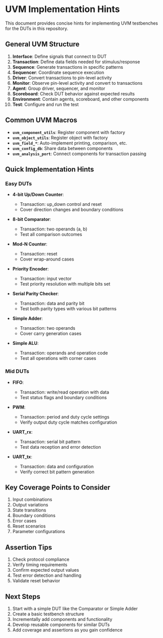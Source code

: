# UVM Implementation Hints

This document provides concise hints for implementing UVM testbenches for the DUTs in this repository.

## General UVM Structure

1. **Interface**: Define signals that connect to DUT
2. **Transaction**: Define data fields needed for stimulus/response
3. **Sequence**: Generate transactions in specific patterns
4. **Sequencer**: Coordinate sequence execution
5. **Driver**: Convert transactions to pin-level activity
6. **Monitor**: Observe pin-level activity and convert to transactions
7. **Agent**: Group driver, sequencer, and monitor
8. **Scoreboard**: Check DUT behavior against expected results
9. **Environment**: Contain agents, scoreboard, and other components
10. **Test**: Configure and run the test

## Common UVM Macros

- **`uvm_component_utils`**: Register component with factory
- **`uvm_object_utils`**: Register object with factory
- **`uvm_field_*`**: Auto-implement printing, comparison, etc.
- **`uvm_config_db`**: Share data between components
- **`uvm_analysis_port`**: Connect components for transaction passing

## Quick Implementation Hints

### Easy DUTs

- **4-bit Up/Down Counter**: 
  - Transaction: up_down control and reset
  - Cover direction changes and boundary conditions

- **8-bit Comparator**: 
  - Transaction: two operands (a, b)
  - Test all comparison outcomes

- **Mod-N Counter**:
  - Transaction: reset
  - Cover wrap-around cases

- **Priority Encoder**:
  - Transaction: input vector
  - Test priority resolution with multiple bits set

- **Serial Parity Checker**:
  - Transaction: data and parity bit
  - Test both parity types with various bit patterns

- **Simple Adder**:
  - Transaction: two operands
  - Cover carry generation cases

- **Simple ALU**:
  - Transaction: operands and operation code
  - Test all operations with corner cases

### Mid DUTs

- **FIFO**:
  - Transaction: write/read operation with data
  - Test status flags and boundary conditions

- **PWM**:
  - Transaction: period and duty cycle settings
  - Verify output duty cycle matches configuration

- **UART_rx**:
  - Transaction: serial bit pattern
  - Test data reception and error detection

- **UART_tx**:
  - Transaction: data and configuration
  - Verify correct bit pattern generation

## Key Coverage Points to Consider

1. Input combinations
2. Output variations
3. State transitions
4. Boundary conditions
5. Error cases
6. Reset scenarios
7. Parameter configurations

## Assertion Tips

1. Check protocol compliance
2. Verify timing requirements
3. Confirm expected output values
4. Test error detection and handling
5. Validate reset behavior

## Next Steps

1. Start with a simple DUT like the Comparator or Simple Adder
2. Create a basic testbench structure
3. Incrementally add components and functionality
4. Develop reusable components for similar DUTs
5. Add coverage and assertions as you gain confidence